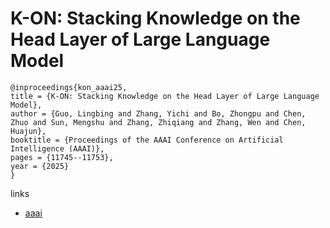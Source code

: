 # K-ON: Stacking Knowledge on the Head Layer of Large Language Model

```
@inproceedings{kon_aaai25,
title = {K-ON: Stacking Knowledge on the Head Layer of Large Language Model},
author = {Guo, Lingbing and Zhang, Yichi and Bo, Zhongpu and Chen, Zhuo and Sun, Mengshu and Zhang, Zhiqiang and Zhang, Wen and Chen, Huajun},
booktitle = {Proceedings of the AAAI Conference on Artificial Intelligence (AAAI)},
pages = {11745--11753},
year = {2025}
}
```

links
- [aaai](https://ojs.aaai.org/index.php/AAAI/article/view/33278)
